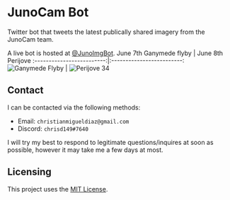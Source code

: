 # JunoCam Bot
 Twitter bot that tweets the latest publically shared imagery from the JunoCam team.  

 A live bot is hosted at [@JunoImgBot](https://twitter.com/JunoImgBot).
 June 7th Ganymede flyby             |  June 8th Perijove
:-------------------------:|:-------------------------:
![Ganymede Flyby](https://user-images.githubusercontent.com/48182689/125564630-b4d7e883-c386-4293-aeba-fe8f27754c8b.png) |  ![Perijove 34](https://user-images.githubusercontent.com/48182689/125564742-9044acab-c728-4d67-8d59-7408bcf26e34.png)

 ## Contact
I can be contacted via the following methods:
* Email: `christianmigueldiaz@gmail.com`
* Discord: `chrisd149#7640`

I will try my best to respond to legitimate questions/inquires at soon as possible, however it may take me a few days at most.

## Licensing
This project uses the [MIT License](LICENSE).




